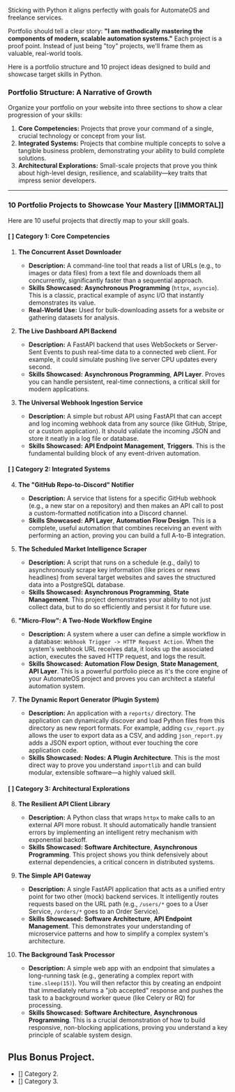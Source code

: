 Sticking with Python it aligns perfectly with goals for AutomateOS and freelance services.

Portfolio should tell a clear story: **"I am methodically mastering the components of modern, scalable automation systems."** Each project is a proof point. Instead of just being "toy" projects, we'll frame them as valuable, real-world tools.

Here is a portfolio structure and 10 project ideas designed to build and showcase target skills in Python.

### **Portfolio Structure: A Narrative of Growth**

Organize your portfolio on your website into three sections to show a clear progression of your skills:

1.  **Core Competencies:** Projects that prove your command of a single, crucial technology or concept from your list.
2.  **Integrated Systems:** Projects that combine multiple concepts to solve a tangible business problem, demonstrating your ability to build complete solutions.
3.  **Architectural Explorations:** Small-scale projects that prove you think about high-level design, resilience, and scalability—key traits that impress senior developers.

---

### **10 Portfolio Projects to Showcase Your Mastery [[IMMORTAL]]**

Here are 10 useful projects that directly map to your skill goals.

#### [ ] **Category 1: Core Competencies**

1. **The Concurrent Asset Downloader**

    - **Description:** A command-line tool that reads a list of URLs (e.g., to images or data files) from a text file and downloads them all concurrently, significantly faster than a sequential approach.
    - **Skills Showcased:** **Asynchronous Programming** (`httpx`, `asyncio`). This is a classic, practical example of async I/O that instantly demonstrates its value.
    - **Real-World Use:** Used for bulk-downloading assets for a website or gathering datasets for analysis.

2. **The Live Dashboard API Backend**

    - **Description:** A FastAPI backend that uses WebSockets or Server-Sent Events to push real-time data to a connected web client. For example, it could simulate pushing live server CPU updates every second.
    - **Skills Showcased:** **Asynchronous Programming**, **API Layer**. Proves you can handle persistent, real-time connections, a critical skill for modern applications.

3. **The Universal Webhook Ingestion Service**
    - **Description:** A simple but robust API using FastAPI that can accept and log incoming webhook data from any source (like GitHub, Stripe, or a custom application). It should validate the incoming JSON and store it neatly in a log file or database.
    - **Skills Showcased:** **API Endpoint Management**, **Triggers**. This is the fundamental building block of any event-driven automation.

#### [ ] **Category 2: Integrated Systems**

4. **The "GitHub Repo-to-Discord" Notifier**

    - **Description:** A service that listens for a specific GitHub webhook (e.g., a new star on a repository) and then makes an API call to post a custom-formatted notification into a Discord channel.
    - **Skills Showcased:** **API Layer**, **Automation Flow Design**. This is a complete, useful automation that combines receiving an event with performing an action, proving you can build a full A-to-B integration.

5. **The Scheduled Market Intelligence Scraper**

    - **Description:** A script that runs on a schedule (e.g., daily) to asynchronously scrape key information (like prices or news headlines) from several target websites and saves the structured data into a PostgreSQL database.
    - **Skills Showcased:** **Asynchronous Programming**, **State Management**. This project demonstrates your ability to not just collect data, but to do so efficiently and persist it for future use.

6. **"Micro-Flow": A Two-Node Workflow Engine**

    - **Description:** A system where a user can define a simple workflow in a database: `Webhook Trigger -> HTTP Request Action`. When the system's webhook URL receives data, it looks up the associated action, executes the saved HTTP request, and logs the result.
    - **Skills Showcased:** **Automation Flow Design**, **State Management**, **API Layer**. This is a powerful portfolio piece as it's the core engine of your AutomateOS project and proves you can architect a stateful automation system.

7. **The Dynamic Report Generator (Plugin System)**
    - **Description:** An application with a `reports/` directory. The application can dynamically discover and load Python files from this directory as new report formats. For example, adding `csv_report.py` allows the user to export data as a CSV, and adding `json_report.py` adds a JSON export option, without ever touching the core application code.
    - **Skills Showcased:** **Nodes: A Plugin Architecture**. This is the most direct way to prove you understand `importlib` and can build modular, extensible software—a highly valued skill.

#### [ ] **Category 3: Architectural Explorations**

8. **The Resilient API Client Library**

    - **Description:** A Python class that wraps `httpx` to make calls to an external API more robust. It should automatically handle transient errors by implementing an intelligent retry mechanism with exponential backoff.
    - **Skills Showcased:** **Software Architecture**, **Asynchronous Programming**. This project shows you think defensively about external dependencies, a critical concern in distributed systems.

9. **The Simple API Gateway**

    - **Description:** A single FastAPI application that acts as a unified entry point for two other (mock) backend services. It intelligently routes requests based on the URL path (e.g., `/users/*` goes to a User Service, `/orders/*` goes to an Order Service).
    - **Skills Showcased:** **Software Architecture**, **API Endpoint Management**. This demonstrates your understanding of microservice patterns and how to simplify a complex system's architecture.

10. **The Background Task Processor**
    - **Description:** A simple web app with an endpoint that simulates a long-running task (e.g., generating a complex report with `time.sleep(15)`). You will then refactor this by creating an endpoint that immediately returns a "job accepted" response and pushes the task to a background worker queue (like Celery or RQ) for processing.
    - **Skills Showcased:** **Software Architecture**, **Asynchronous Programming**. This is a crucial demonstration of how to build responsive, non-blocking applications, proving you understand a key principle of scalable system design.

## Plus Bonus Project.

-   [] Category 2.
-   [] Category 3.
